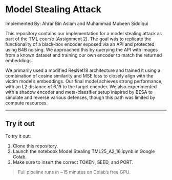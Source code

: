 # Model Stealing Attack

Implemented By:
Ahrar Bin Aslam and Muhammad Mubeen Siddiqui

This repository contains our implementation for a model stealing attack as part of the TML course (Assignment 2). The goal was to replicate the functionality of a black-box encoder exposed via an API and protected using B4B noising. We approached this by querying the API with images from a known dataset and training our own encoder to match the returned embeddings.

We primarily used a modified ResNet18 architecture and trained it using a combination of cosine similarity and MSE loss to closely align with the victim model’s embeddings. Our final model achieves strong performance, with an L2 distance of 6.19 to the target encoder. We also experimented with a shadow encoder and meta-classifier setup inspired by BESA to simulate and reverse various defenses, though this path was limited by compute resources.

---

## Try it out

To try it out:
1. Clone this repository.
2. Launch the notebook Model Stealing TML25_A2_16.ipynb in Google Colab.
3. Make sure to insert the correct TOKEN, SEED, and PORT.

> Full pipeline runs in ~15 minutes on Colab’s free GPU.
